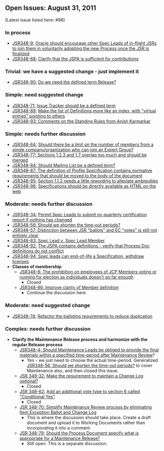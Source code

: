## Open Issues: August 31, 2011

(Latest issue listed here: #96)

### In process

*   [JSR348-9:](https://github.com/jcp-org/jsr348/issues/87) [Oracle should encourage other Spec Leads of in-flight JSRs to join them in voluntarily adopting the new Process once the JSR is finalized](http://java.net/jira/browse/JSR348-9)
*   [JSR348-68:](https://github.com/jcp-org/jsr348/issues/87) [Clarify that the JSPA is sufficient for contributions](https://github.com/jcp-org/jsr348/issues/63)

### Trivial: we have a suggested change - just implement it

*   [JSR348-90:](https://github.com/jcp-org/jsr348/issues/87) [Do we need the defined term Release?](https://github.com/jcp-org/jsr348/issues/85)[](https://github.com/jcp-org/jsr348/issues/82)

### Simple: need suggested change

*   [JSR348-71:](https://github.com/jcp-org/jsr348/issues/78) [Issue Tracker should be a defined term](https://github.com/jcp-org/jsr348/issues/66)
*   [JSR348-89:](https://github.com/jcp-org/jsr348/issues/87) [Make the list of Definitions more like an index, with "virtual entries" pointing to others](https://github.com/jcp-org/jsr348/issues/84)
*   [JSR348-93: Comments on the Standing Rules from Anish Karmarkar](https://github.com/jcp-org/jsr348/issues/87)

### Simple: needs further discussion

*   [JSR348-64:](https://github.com/jcp-org/jsr348/issues/72) [Should there be a limit on the number of members from a single company/organization who can join an Expert Group?](https://github.com/jcp-org/jsr348/issues/62)
*   [JSR348-77: Sections 1.2.3 and 1.7 overlap too much and should be merged](https://github.com/jcp-org/jsr348/issues/72)
*   [JSR348-84: Should Mailing List be a defined term?](https://github.com/jcp-org/jsr348/issues/79)
*   [JSR348-87: The definition of Profile Specification contains normative requirements that should be moved to the body of the document](https://github.com/jcp-org/jsr348/issues/82)
*   [JSR348-95:](https://github.com/jcp-org/jsr348/issues/82) [Section 1.1.2 needs a little rewording to alleviate ambiguities](https://github.com/jcp-org/jsr348/issues/89)
*   [JSR348-96:](https://github.com/jcp-org/jsr348/issues/82) [Specifications should be directly available as HTML on the web](https://github.com/jcp-org/jsr348/issues/90)

### Moderate: needs further discussion

*   [JSR348-34:](https://github.com/jcp-org/jsr348/issues/81) [Permit Spec Leads to submit no quarterly certification report if nothing has changed](https://github.com/jcp-org/jsr348/issues/32)
*   [JSR348-56: Should we shorten the time-out periods?](https://github.com/jcp-org/jsr348/issues/54)
*   [JSR348-57: Distinction between JSR "ballots" and EC "votes" is still not entirely clear](https://github.com/jcp-org/jsr348/issues/81)
*   [JSR348-83: Spec Lead v. Spec Lead Member](https://github.com/jcp-org/jsr348/issues/78)
*   [JSR348-92:](https://github.com/jcp-org/jsr348/issues/87) [The JSPA contains definitions - verify that Process Doc definitions do not conflict](http://java.net/jira/browse/JSR348-92)
*   [JSR348-94: Spec leads can end-of-life a Specification, withdraw licenses](https://github.com/jcp-org/jsr348/issues/88)
*   **Classes of membership**
    *   [JSR348-8: The prohibition on employees of JCP Members voting or running for election as individuals doesn't go far enough](https://github.com/jcp-org/jsr348/issues/8)
        *   Closed
    *   [JSR348-86: Improve clarity of Member definition](https://github.com/jcp-org/jsr348/issues/81)
        *   Continue the discussion here.

### Moderate: need suggested change

*   [JSR348-74:](https://github.com/jcp-org/jsr348/issues/4) [Refactor the balloting requirements to reduce duplication](https://github.com/jcp-org/jsr348/issues/69)

### Complex: needs further discussion

*   **Clarify the Maintenance Release process and harmonize with the regular Release process**
    *   [JSR348-4: Should Maintenance Leads be obliged to provide the final materials within a specified time-period after Maintenance Review](https://github.com/jcp-org/jsr348/issues/4)?
        *   Yes - we just need to choose the actual time-period. Generalized [JSR348-56: Should we shorten the time-out periods?](https://github.com/jcp-org/jsr348/issues/54) to cover Maintenance also, and then closed this issue.
    *   [JSR 348-32:](https://github.com/jcp-org/jsr348/issues/65) [Make the requirement to maintain a Change Log optional?](https://github.com/jcp-org/jsr348/issues/30)
        *   Closed
    *   [JSR 348-62:](https://github.com/jcp-org/jsr348/issues/65) [Add an additional vote type to section 6 called "Conditional Yes"](https://github.com/jcp-org/jsr348/issues/60)
        *   Closed
    *   [JSR 348-70: Simplify Maintenance Review process by eliminating Item Exception Ballot and Change Log](https://github.com/jcp-org/jsr348/issues/65)
        *   This is where the discussion should take place. Create a draft document and upload it to Working Documents rather than incorporating it into a comment.
    *   [JSR 348-79:](https://github.com/jcp-org/jsr348/issues/65) [Should the Process Document specify what is appropriate for a Maintenance Release?](https://github.com/jcp-org/jsr348/issues/74)
        *   Still open. This is a separate discussion.
